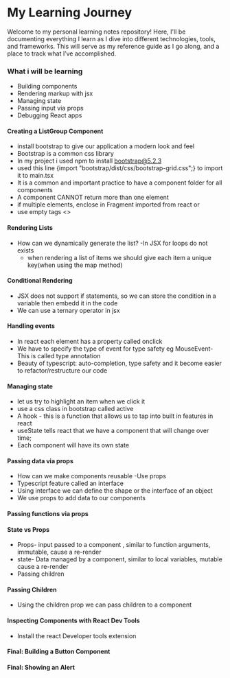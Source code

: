 # My Learning Journey

Welcome to my personal learning notes repository! Here, I'll be documenting everything I learn as I dive into different technologies, tools, and frameworks. This will serve as my reference guide as I go along, and a place to track what I’ve accomplished.

### What i will be learning

- Building components
- Rendering markup with jsx
- Managing state
- Passing input via props
- Debugging React apps

#### Creating a ListGroup Component

- install bootstrap to give our application a modern look and feel
- Bootstrap is a common css library
- In my project i used npm to install bootstrap@5.2.3
- used this line {import "bootstrap/dist/css/bootstrap-grid.css";} to import it to main.tsx
- It is a common and important practice to have a component folder for all components
- A component CANNOT return more than one element
- if multiple elements, enclose in Fragment imported from react or
- use empty tags <>

#### Rendering Lists

- How can we dynamically generate the list?
  -In JSX for loops do not exists
  - when rendering a list of items we should give each item a unique key(when using the map method)

#### Conditional Rendering

- JSX does not support if statements, so we can store the condition in a variable then embedd it in the code
- We can use a ternary operator in jsx

#### Handling events

- In react each element has a property called onclick
- We have to specify the type of event for type safety eg MouseEvent- This is called type annotation
- Beauty of typescript: auto-completion, type safety and it become easier to refactor/restructure our code

#### Managing state

- let us try to highlight an item when we click it
- use a css class in bootstrap called active
- A hook - this is a function that allows us to tap into built in features in react
- useState tells react that we have a component that will change over time;
- Each component will have its own state

#### Passing data via props

- How can we make components reusable -Use props
- Typescript feature called an interface
- Using interface we can define the shape or the interface of an object
- We use props to add data to our components

#### Passing functions via props

#### State vs Props

- Props- input passed to a component , similar to function arguments, immutable, cause a re-render
- state- Data managed by a component, similar to local variables, mutable cause a re-render
- Passing children

#### Passing Children

- Using the children prop we can pass children to a component

#### Inspecting Components with React Dev Tools

- Install the react Developer tools extension

#### Final: Building a Button Component

#### Final: Showing an Alert
